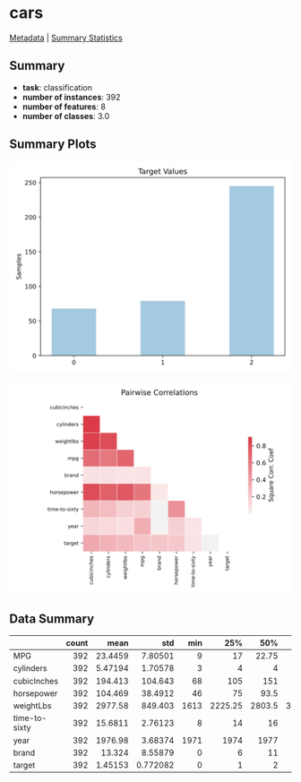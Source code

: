 # cars

[Metadata](metadata.yaml) | [Summary Statistics](summary_stats.csv)

## Summary

- **task**: classification
- **number of instances**: 392
- **number of features**: 8
- **number of classes**: 3.0

## Summary Plots

![Target distribution](label.svg)

![Correlation plot](corr.svg)

## Data Summary

|               |   count |       mean |        std |   min |     25% |     50% |     75% |    max |
|:--------------|--------:|-----------:|-----------:|------:|--------:|--------:|--------:|-------:|
| MPG           |     392 |   23.4459  |   7.80501  |     9 |   17    |   22.75 |   29    |   46.6 |
| cylinders     |     392 |    5.47194 |   1.70578  |     3 |    4    |    4    |    8    |    8   |
| cubicInches   |     392 |  194.413   | 104.643    |    68 |  105    |  151    |  275.75 |  455   |
| horsepower    |     392 |  104.469   |  38.4912   |    46 |   75    |   93.5  |  126    |  230   |
| weightLbs     |     392 | 2977.58    | 849.403    |  1613 | 2225.25 | 2803.5  | 3614.75 | 5140   |
| time-to-sixty |     392 |   15.6811  |   2.76123  |     8 |   14    |   16    |   17    |   25   |
| year          |     392 | 1976.98    |   3.68374  |  1971 | 1974    | 1977    | 1980    | 1983   |
| brand         |     392 |   13.324   |   8.55879  |     0 |    6    |   11    |   21    |   29   |
| target        |     392 |    1.45153 |   0.772082 |     0 |    1    |    2    |    2    |    2   |
